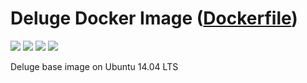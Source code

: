 # Deluge Docker Image ([Dockerfile](https://github.com/vladgh/docker_base_images/tree/master/deluge))
[![](https://images.microbadger.com/badges/image/vladgh/deluge.svg)](https://microbadger.com/images/vladgh/deluge "Get your own image badge on microbadger.com")
[![](https://images.microbadger.com/badges/version/vladgh/deluge.svg)](https://microbadger.com/images/vladgh/deluge "Get your own version badge on microbadger.com")
[![](https://images.microbadger.com/badges/commit/vladgh/deluge.svg)](https://microbadger.com/images/vladgh/deluge "Get your own commit badge on microbadger.com")
[![](https://images.microbadger.com/badges/license/vladgh/deluge.svg)](https://microbadger.com/images/vladgh/deluge "Get your own license badge on microbadger.com")

Deluge base image on Ubuntu 14.04 LTS
